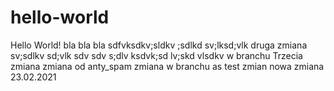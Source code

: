 # hello-world
Hello World!
bla bla bla
sdfvksdkv;sldkv
;sdlkd sv;lksd;vlk druga zmiana
sv;sdlkv sd;vlk sdv
sdv s;dlv ksdvk;sd lv;skd vlsdkv
w branchu
Trzecia zmiana
zmiana od anty_spam
zmiana w branchu as
test zmian
nowa zmiana 23.02.2021
